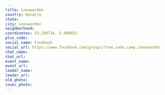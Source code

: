 ```yaml
---
title: Leeuwarden
country: Bonaire
state: 
city: Leeuwarden
neighborhood: 
coordinates: 53.199734, 5.800653
plus_code:
social_name: Facebook
social_url: https://www.facebook.com/groups/free.code.camp.leeuwarden
chat_name:
chat_url:
event_name:
event_url:
leader_name:
leader_url:
old_photo: 
cover_photo:
---
```

